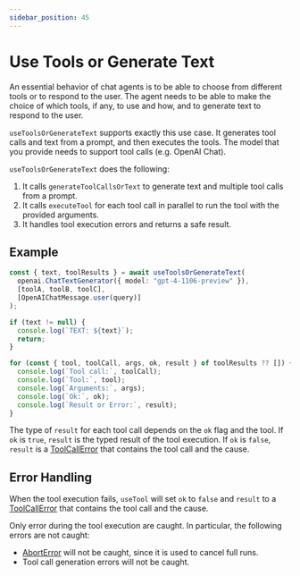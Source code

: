 ```yaml
---
sidebar_position: 45
---
```


# Use Tools or Generate Text

An essential behavior of chat agents is to be able to choose from different tools or to respond to the user. The agent needs to be able to make the choice of which tools, if any, to use and how, and to generate text to respond to the user.

`useToolsOrGenerateText` supports exactly this use case. It generates tool calls and text from a prompt, and then executes the tools. The model that you provide needs to support tool calls (e.g. OpenAI Chat).

`useToolsOrGenerateText` does the following:

1. It calls `generateToolCallsOrText` to generate text and multiple tool calls from a prompt.
2. It calls `executeTool` for each tool call in parallel to run the tool with the provided arguments.
3. It handles tool execution errors and returns a safe result.

## Example

```ts
const { text, toolResults } = await useToolsOrGenerateText(
  openai.ChatTextGenerator({ model: "gpt-4-1106-preview" }),
  [toolA, toolB, toolC],
  [OpenAIChatMessage.user(query)]
);

if (text != null) {
  console.log(`TEXT: ${text}`);
  return;
}

for (const { tool, toolCall, args, ok, result } of toolResults ?? []) {
  console.log(`Tool call:`, toolCall);
  console.log(`Tool:`, tool);
  console.log(`Arguments:`, args);
  console.log(`Ok:`, ok);
  console.log(`Result or Error:`, result);
}
```

The type of `result` for each tool call depends on the `ok` flag and the tool. If `ok` is `true`, `result` is the typed result of the tool execution. If `ok` is `false`, `result` is a [ToolCallError](/api/classes/ToolCallError) that contains the tool call and the cause.

## Error Handling

When the tool execution fails, `useTool` will set `ok` to `false` and `result` to a [ToolCallError](/api/classes/ToolCallError) that contains the tool call and the cause.

Only error during the tool execution are caught. In particular, the following errors are not caught:

- [AbortError](/api/classes/AbortError) will not be caught, since it is used to cancel full runs.
- Tool call generation errors will not be caught.
